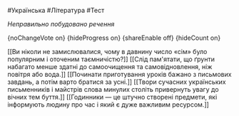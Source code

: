 #Українська #Література #Тест

*Неправильно побудовано речення*

{noChangeVote on}
{hideProgress on}
{shareEnable off}
{hideCount on}

[[Ви ніколи не замислювалися, чому в давнину число «сім» було популярним і оточеним таємничістю?]]
[[Слід пам'ятати, що ґрунти набагато менше здатні до самоочищення та самовідновлення, ніж повітря або вода.]]
[[Починати приготування уроків бажано з письмових завдань, а потім варто братися за усні.]]
[[Твори сучасних українських письменників і майстрів слова минулих століть привернуть увагу до вічних тем буття.]]
[[Годинники — це штучно створені предмети, які інформують людину про час і який є дуже важливим ресурсом.]]
